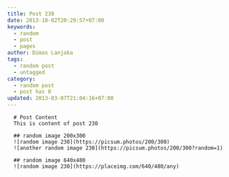 ```yaml
---
title: Post 230
date: 2013-10-02T20:29:57+07:00
keywords:
  - random
  - post
  - pages
author: Dimas Lanjaka
tags:
  - random post
  - untagged
category:
  - random post
  - post has 0
updated: 2013-03-07T21:04:16+07:00
---
```


      # Post Content
      This is content of post 230

      ## random image 200x300
      ![random image 230](https://picsum.photos/200/300)
      ![another random image 230](https://picsum.photos/200/300?random=1)

      ## random image 640x480
      ![random image 230](https://placeimg.com/640/480/any)
      